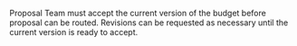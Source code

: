 Proposal Team must accept the current version of the budget before proposal can be routed.  Revisions can be requested as necessary until the current version is ready to accept.
